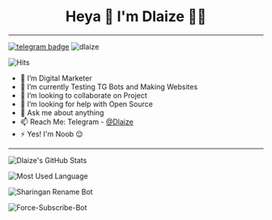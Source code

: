 <h1 align="center"><b>Heya 👋 I'm Dlaize 👨‍💻</b></h1>

---

[![telegram badge](https://img.shields.io/badge/Dlaize-Kohli-00adb5?style=flat&logo=telegram)](https://t.me/Dlaize)  <img src="https://komarev.com/ghpvc/?username=dakshkohli23&label=Profile%20views&color=00adb5&style=flat" alt="dlaize" />

![Hits](https://hits.seeyoufarm.com/api/count/incr/badge.svg?url=https%3A%2F%2Fgithub.com%2Fdakshkohli23%2F&count_bg=%2300ADB5&title_bg=%23393E46&icon=mocha.svg&icon_color=%23FFFFFF&title=Coffee&edge_flat=false)

- 🔭 I’m Digital Marketer 
- 🌱 I’m currently Testing TG Bots and Making Websites
- 👯 I’m looking to collaborate on Project
- 🤔 I’m looking for help with Open Source
- 💬 Ask me about anything
- 📫 Reach Me: Telegram - [@Dlaize](https://t.me/Dlaize)
- ⚡ Yes! I'm Noob 😌

---

![Dlaize's GitHub Stats](https://github-readme-stats.vercel.app/api?username=dakshkohli23&show_icons=true&theme=algolia)

![Most Used Language](https://github-readme-stats.vercel.app/api/top-langs/?username=dakshkohli23&show_icons=true&theme=algolia)

![Sharingan Rename Bot](https://github-readme-stats.vercel.app/api/pin/?username=cartoonseriesz&repo=Sharingan-Rename-Bot&theme=algolia)

![Force-Subscribe-Bot](https://github-readme-stats.vercel.app/api/pin/?username=dakshkohli23&repo=Force-Subscribe-Bot&theme=algolia)
